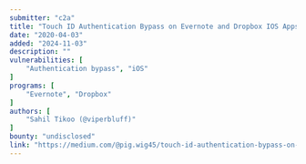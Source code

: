 ```yaml
---
submitter: "c2a"
title: "Touch ID Authentication Bypass on Evernote and Dropbox IOS Apps"
date: "2020-04-03"
added: "2024-11-03"
description: ""
vulnerabilities: [
    "Authentication bypass", "iOS"
]
programs: [
    "Evernote", "Dropbox"
]
authors: [
    "Sahil Tikoo (@viperbluff)"
]
bounty: "undisclosed"
link: "https://medium.com/@pig.wig45/touch-id-authentication-bypass-on-evernote-and-dropbox-ios-apps-7985219767b2"
---
```




